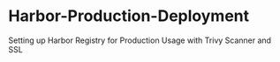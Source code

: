 # Harbor-Production-Deployment
Setting up Harbor Registry for Production Usage with Trivy Scanner and SSL 

